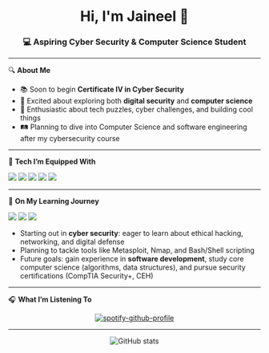 <h1 align="center">Hi, I'm Jaineel 👋</h1>
<h3 align="center">💻 Aspiring Cyber Security & Computer Science Student</h3>

---

🔍 **About Me**

- 📚 Soon to begin **Certificate IV in Cyber Security**
- 💭 Excited about exploring both **digital security** and **computer science**
- 🧩 Enthusiastic about tech puzzles, cyber challenges, and building cool things
- 🛤️ Planning to dive into Computer Science and software engineering after my cybersecurity course

---

🧰 **Tech I’m Equipped With**

<p align="left">
  <img src="https://img.shields.io/badge/Python-3776AB?style=for-the-badge&logo=python&logoColor=white"/>
  <img src="https://img.shields.io/badge/JavaScript-F7DF1E?style=for-the-badge&logo=javascript&logoColor=black"/>
  <img src="https://img.shields.io/badge/HTML5-E34F26?style=for-the-badge&logo=html5&logoColor=white"/>
  <img src="https://img.shields.io/badge/CSS3-1572B6?style=for-the-badge&logo=css3&logoColor=white"/>
  <img src="https://img.shields.io/badge/MySQL-4479A1?style=for-the-badge&logo=mysql&logoColor=white"/>
</p>

---

🚀 **On My Learning Journey**

<p align="left">
  <img src="https://img.shields.io/badge/Kali_Linux-557C94?style=for-the-badge&logo=kalilinux&logoColor=white"/>
  <img src="https://img.shields.io/badge/Wireshark-1679A7?style=for-the-badge&logo=wireshark&logoColor=white"/>
  <img src="https://img.shields.io/badge/Burp_Suite-ff5722?style=for-the-badge&logo=burpsuite&logoColor=black"/>
</p>

- Starting out in **cyber security**: eager to learn about ethical hacking, networking, and digital defense
- Planning to tackle tools like Metasploit, Nmap, and Bash/Shell scripting
- Future goals: gain experience in **software development**, study core computer science (algorithms, data structures), and pursue security certifications (CompTIA Security+, CEH)

---

🎧 **What I’m Listening To**

<p align="center">
  <a href="https://github.com/kittinan/spotify-github-profile">
    <img src="https://spotify-github-profile.vercel.app/api/view?uid=killrydeofficial&cover_image=true&theme=default&show_offline=true&background_color=121212&interchange=false&bar_color=155dbc&bar_color_cover=false" alt="spotify-github-profile" />
  </a>
</p>

---

<p align="center">
  <img src="https://github-readme-stats.vercel.app/api?username=[lostastr0]&show_icons=true&hide_title=true&hide=prs&theme=radical" alt="GitHub stats"/>
</p>
